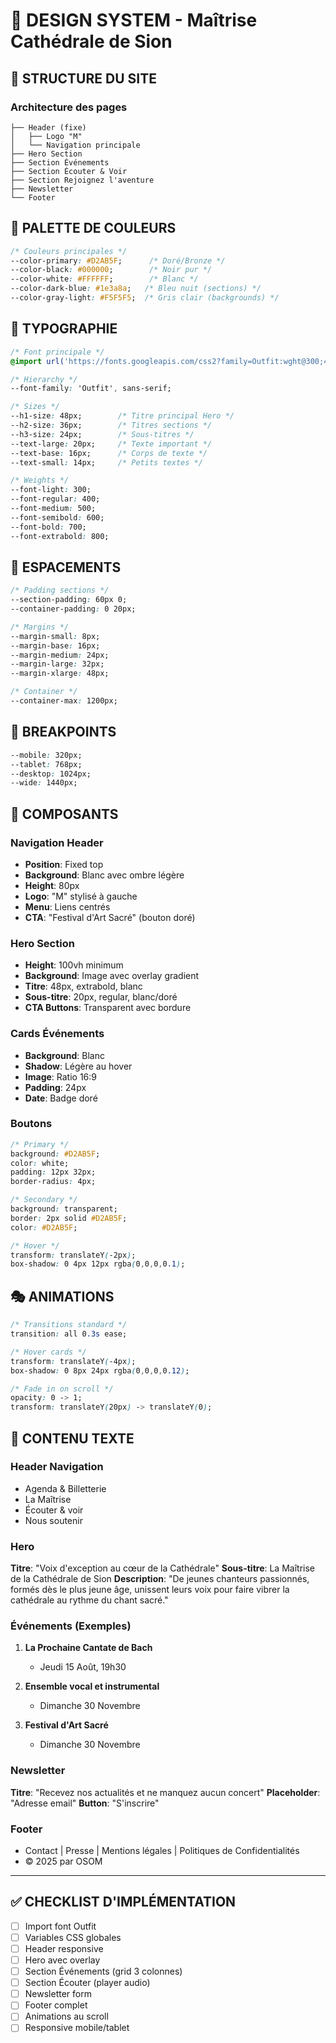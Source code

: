 # 🎨 DESIGN SYSTEM - Maîtrise Cathédrale de Sion

## 📐 STRUCTURE DU SITE

### Architecture des pages
```
├── Header (fixe)
│   ├── Logo "M"
│   └── Navigation principale
├── Hero Section
├── Section Événements
├── Section Écouter & Voir
├── Section Rejoignez l'aventure
├── Newsletter
└── Footer
```

## 🎨 PALETTE DE COULEURS

```css
/* Couleurs principales */
--color-primary: #D2AB5F;      /* Doré/Bronze */
--color-black: #000000;        /* Noir pur */
--color-white: #FFFFFF;        /* Blanc */
--color-dark-blue: #1e3a8a;   /* Bleu nuit (sections) */
--color-gray-light: #F5F5F5;  /* Gris clair (backgrounds) */
```

## 📝 TYPOGRAPHIE

```css
/* Font principale */
@import url('https://fonts.googleapis.com/css2?family=Outfit:wght@300;400;500;600;700;800;900&display=swap');

/* Hierarchy */
--font-family: 'Outfit', sans-serif;

/* Sizes */
--h1-size: 48px;        /* Titre principal Hero */
--h2-size: 36px;        /* Titres sections */
--h3-size: 24px;        /* Sous-titres */
--text-large: 20px;     /* Texte important */
--text-base: 16px;      /* Corps de texte */
--text-small: 14px;     /* Petits textes */

/* Weights */
--font-light: 300;
--font-regular: 400;
--font-medium: 500;
--font-semibold: 600;
--font-bold: 700;
--font-extrabold: 800;
```

## 📏 ESPACEMENTS

```css
/* Padding sections */
--section-padding: 60px 0;
--container-padding: 0 20px;

/* Margins */
--margin-small: 8px;
--margin-base: 16px;
--margin-medium: 24px;
--margin-large: 32px;
--margin-xlarge: 48px;

/* Container */
--container-max: 1200px;
```

## 📱 BREAKPOINTS

```css
--mobile: 320px;
--tablet: 768px;
--desktop: 1024px;
--wide: 1440px;
```

## 🎯 COMPOSANTS

### Navigation Header
- **Position**: Fixed top
- **Background**: Blanc avec ombre légère
- **Height**: 80px
- **Logo**: "M" stylisé à gauche
- **Menu**: Liens centrés
- **CTA**: "Festival d'Art Sacré" (bouton doré)

### Hero Section
- **Height**: 100vh minimum
- **Background**: Image avec overlay gradient
- **Titre**: 48px, extrabold, blanc
- **Sous-titre**: 20px, regular, blanc/doré
- **CTA Buttons**: Transparent avec bordure

### Cards Événements
- **Background**: Blanc
- **Shadow**: Légère au hover
- **Image**: Ratio 16:9
- **Padding**: 24px
- **Date**: Badge doré

### Boutons
```css
/* Primary */
background: #D2AB5F;
color: white;
padding: 12px 32px;
border-radius: 4px;

/* Secondary */
background: transparent;
border: 2px solid #D2AB5F;
color: #D2AB5F;

/* Hover */
transform: translateY(-2px);
box-shadow: 0 4px 12px rgba(0,0,0,0.1);
```

## 🎭 ANIMATIONS

```css
/* Transitions standard */
transition: all 0.3s ease;

/* Hover cards */
transform: translateY(-4px);
box-shadow: 0 8px 24px rgba(0,0,0,0.12);

/* Fade in on scroll */
opacity: 0 -> 1;
transform: translateY(20px) -> translateY(0);
```

## 📄 CONTENU TEXTE

### Header Navigation
- Agenda & Billetterie
- La Maîtrise  
- Écouter & voir
- Nous soutenir

### Hero
**Titre**: "Voix d'exception au cœur de la Cathédrale"
**Sous-titre**: La Maîtrise de la Cathédrale de Sion
**Description**: "De jeunes chanteurs passionnés, formés dès le plus jeune âge, unissent leurs voix pour faire vibrer la cathédrale au rythme du chant sacré."

### Événements (Exemples)
1. **La Prochaine Cantate de Bach**
   - Jeudi 15 Août, 19h30
   
2. **Ensemble vocal et instrumental**
   - Dimanche 30 Novembre
   
3. **Festival d'Art Sacré**
   - Dimanche 30 Novembre

### Newsletter
**Titre**: "Recevez nos actualités et ne manquez aucun concert"
**Placeholder**: "Adresse email"
**Button**: "S'inscrire"

### Footer
- Contact | Presse | Mentions légales | Politiques de Confidentialités
- © 2025 par OSOM

---

## ✅ CHECKLIST D'IMPLÉMENTATION

- [ ] Import font Outfit
- [ ] Variables CSS globales
- [ ] Header responsive
- [ ] Hero avec overlay
- [ ] Section Événements (grid 3 colonnes)
- [ ] Section Écouter (player audio)
- [ ] Newsletter form
- [ ] Footer complet
- [ ] Animations au scroll
- [ ] Responsive mobile/tablet